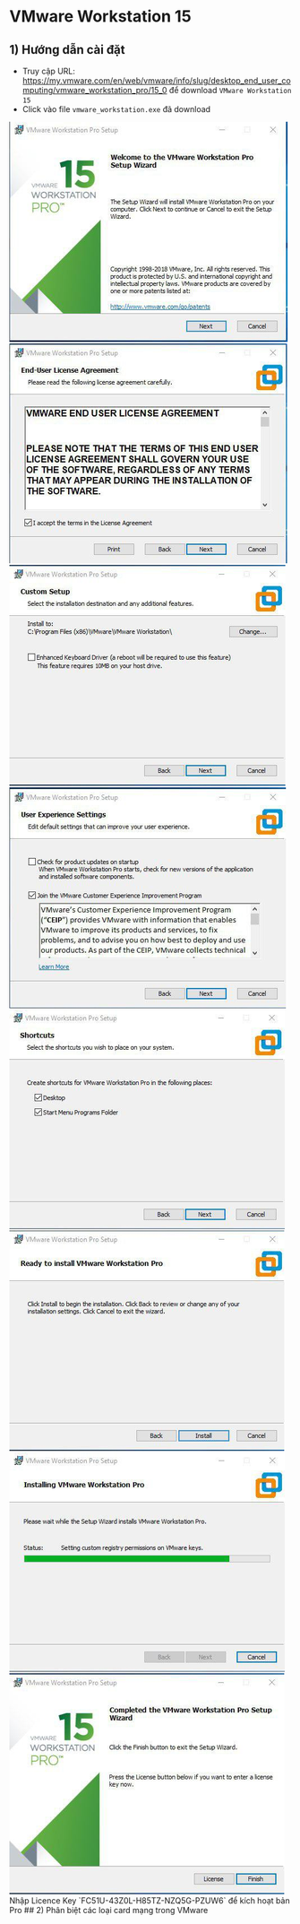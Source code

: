 # **VMware Workstation 15**
## 1) Hướng dẫn cài đặt
- Truy cập URL: https://my.vmware.com/en/web/vmware/info/slug/desktop_end_user_computing/vmware_workstation_pro/15_0 để download `VMware Workstation 15`
- Click vào file `vmware_workstation.exe` đã download
<img src=../images/vmware/1.jpg>
<img src=../images/vmware/2.jpg>
<img src=../images/vmware/3.jpg>
<img src=../images/vmware/4.jpg>
<img src=../images/vmware/5.jpg>
<img src=../images/vmware/6.jpg>
<img src=../images/vmware/7.jpg>
<img src=../images/vmware/8.jpg>
 Nhập Licence Key `FC51U-43Z0L-H85TZ-NZQ5G-PZUW6` để kích hoạt bản Pro
 ## 2) Phân biệt các loại card mạng trong VMware